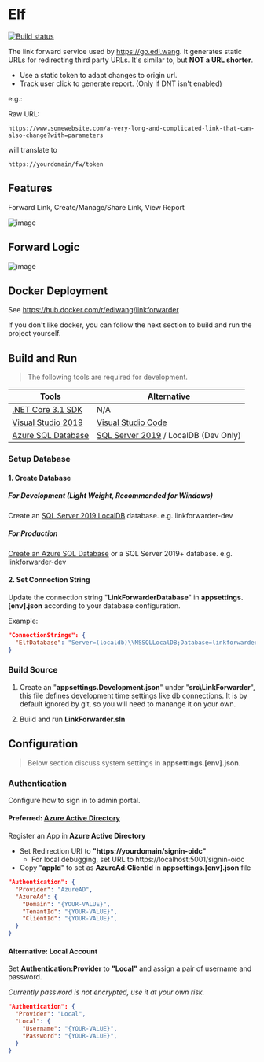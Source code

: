 # Elf

[![Build status](https://dev.azure.com/ediwang/EdiWang-GitHub-Builds/_apis/build/status/LinkForwarder-CI)](https://dev.azure.com/ediwang/EdiWang-GitHub-Builds/_build/latest?definitionId=57)

The link forward service used by https://go.edi.wang. It generates static URLs for redirecting third party URLs. It's similar to, but **NOT a URL shorter**. 

- Use a static token to adapt changes to origin url.
- Track user click to generate report. (Only if DNT isn't enabled)

e.g.:

Raw URL:
```
https://www.somewebsite.com/a-very-long-and-complicated-link-that-can-also-change?with=parameters
```

will translate to

```
https://yourdomain/fw/token
```

## Features

Forward Link, Create/Manage/Share Link, View Report

![image](https://blog.ediwangcdn.com/web-assets/lf/sc-report.png)

## Forward Logic

![image](https://blog.ediwangcdn.com/web-assets/lf/LinkForwarder-FW.png)

## Docker Deployment

See https://hub.docker.com/r/ediwang/linkforwarder

If you don't like docker, you can follow the next section to build and run the project yourself.

## Build and Run

> The following tools are required for development.

Tools | Alternative
--- | ---
[.NET Core 3.1 SDK](http://dot.net) | N/A
[Visual Studio 2019](https://visualstudio.microsoft.com/) | [Visual Studio Code](https://code.visualstudio.com/)
[Azure SQL Database](https://azure.microsoft.com/en-us/services/sql-database/) | [SQL Server 2019](https://www.microsoft.com/en-us/sql-server/sql-server-2019) / LocalDB (Dev Only)


### Setup Database

#### 1. Create Database 

##### For Development (Light Weight, Recommended for Windows)

Create an [SQL Server 2019 LocalDB](https://docs.microsoft.com/en-us/sql/database-engine/configure-windows/sql-server-express-localdb) database. e.g. linkforwarder-dev

##### For Production

[Create an Azure SQL Database](https://docs.microsoft.com/en-us/azure/sql-database/sql-database-single-database-get-started) or a SQL Server 2019+ database. e.g. linkforwarder-dev

#### 2. Set Connection String

Update the connection string "**LinkForwarderDatabase**" in **appsettings.[env].json** according to your database configuration.

Example:
```json
"ConnectionStrings": {
  "ElfDatabase": "Server=(localdb)\\MSSQLLocalDB;Database=linkforwarder-dev;Trusted_Connection=True;"
}
```

### Build Source

1. Create an "**appsettings.Development.json**" under "**src\\LinkForwarder**", this file defines development time settings like db connections. It is by default ignored by git, so you will need to manange it on your own.

2. Build and run **LinkForwarder.sln**

## Configuration

> Below section discuss system settings in **appsettings.[env].json**. 

### Authentication

Configure how to sign in to admin portal.

#### Preferred: [Azure Active Directory]((https://azure.microsoft.com/en-us/services/active-directory/))

Register an App in **Azure Active Directory**
- Set Redirection URI to **"https://yourdomain/signin-oidc"**
  - For local debugging, set URL to https://localhost:5001/signin-oidc
- Copy "**appId**" to set as **AzureAd:ClientId** in **appsettings.[env].json** file

```json
"Authentication": {
  "Provider": "AzureAD",
  "AzureAd": {
    "Domain": "{YOUR-VALUE}",
    "TenantId": "{YOUR-VALUE}",
    "ClientId": "{YOUR-VALUE}",
  }
}
```

#### Alternative: Local Account

Set **Authentication:Provider** to **"Local"** and assign a pair of username and password. 

*Currently password is not encrypted, use it at your own risk.*

```json
"Authentication": {
  "Provider": "Local",
  "Local": {
    "Username": "{YOUR-VALUE}",
    "Password": "{YOUR-VALUE}",
  }
}
```